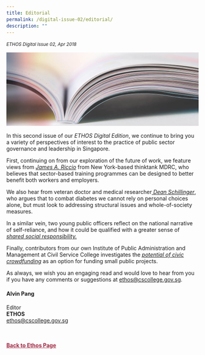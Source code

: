 ```yaml
---
title: Editorial
permalink: /digital-issue-02/editorial/
description: ""
---
```

<style>
	
.author p
{
	font-size: 15px;
	line-height:24px;
}
	
.notestop ol li
{
font-size: 15px;
line-height:22px;
}	
	
.back a
{
	color: #9f2943;
	font-weight: bold;
}

#banner img
{
	width:100%;
}
	
.author
{
margin-top:40px;
padding-top:30px;
border-top:1px solid black;	
}		
	
</style>

<em><small>ETHOS Digital Issue 02, Apr 2018</small></em>
<div class="background-image">
<img src="/images/Landing_Banner_Images/knowledge_editorial_banner_01.jpg">
</div>


<p>In this second issue of our <em>ETHOS Digital Edition</em>, we continue to bring you a variety of perspectives of interest to the practice of public sector governance and leadership in Singapore.&nbsp; </p>

<p>First, continuing on from our exploration of the future of work, we feature views from <a href="/digital-issue-02/sector-based-training-that-works/"><em>James A. Riccio</em></a>&nbsp;from New York-based thinktank MDRC, who believes that sector-based training programmes can be designed to better benefit both workers and employers.&nbsp; </p>

<p>We also hear from veteran doctor and medical researcher<a href="/digital-issue-02/defeating-diabetes/"><em> Dean Schillinger</em></a>, who argues that to combat diabetes we cannot rely on personal choices alone, but must look to addressing structural issues and whole-of-society measures.&nbsp; </p>

<p>In a similar vein, two young public officers&nbsp;reflect on the national narrative of self-reliance, and how it could be qualified with a greater sense of <a href="/digital-issue-02/rethinking-responsibility/"><em>shared social responsibility.</em></a> </p>

<p>Finally, contributors from our own Institute of Public Administration and Management at Civil Service College investigates the <a href="/digital-issue-02/could-crowdfunding-work-for-singapores-public-sector/"><em>potential of civic crowdfunding</em></a>&nbsp;as an option for funding small public projects.</p>

<p>As always, we wish you an engaging read and would love to hear from you if you have any comments or suggestions at <a href="mailto:ethos@cscollege.gov.sg">ethos@cscollege.gov.sg</a>.<br>

	
</p><h4>Alvin Pang</h4>

<p>Editor
<br>
<strong>ETHOS</strong>
<br>
<a href="mailto:ethos@cscollege.gov.sg">ethos@cscollege.gov.sg</a>
</p>


<br>
<br>	
<div class="back">
<a href="/ethos/">Back to Ethos Page</a>	
</div>